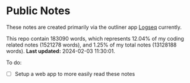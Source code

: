 # Public Notes

These notes are created primarily via the outliner app [Logseq](https://github.com/logseq/logseq) currently.

This repo contain 183090 words, which represents 12.04% of my coding related notes (1521278 words), and 1.25% of my total notes (13128188 words). **Last updated:** 2024-02-03 11:30:01. 

To do:

- [ ] Setup a web app to more easily read these notes
